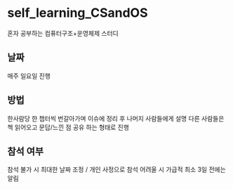 # self_learning_CSandOS
혼자 공부하는 컴퓨터구조+운영체제 스터디



## 날짜
매주 일요일 진행

## 방법 
한사람당 한 챕터씩 번갈아가며 이슈에 정리 후 나머지 사람들에게 설명
다른 사람들은 첵 읽어오고 문답/느낀 점 공유 하는 형태로 진행

## 참석 여부
참석 불가 시 최대한 날짜 조정 / 개인 사정으로 참석 어려울 시 가급적 최소 3일 전에는 알림 

